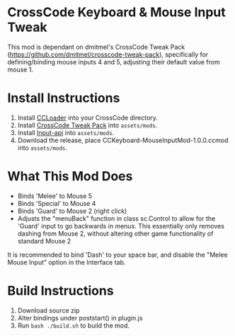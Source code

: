 # CrossCode Keyboard & Mouse Input Tweak

This mod is dependant on dmitmel's CrossCode Tweak Pack (https://github.com/dmitmel/crosscode-tweak-pack), 
specifically for defining/binding mouse inputs 4 and 5, adjusting their default value from mouse 1.

# Install Instructions

1)	Install [CCLoader](https://github.com/CCDirectLink/CCLoader) into your CrossCode directory.
2)	Install [CrossCode Tweak Pack](https://github.com/CCDirectLink/CCLoader) into `assets/mods`.
3)	Install [Input-api](https://github.com/CCDirectLink/input-api) into `assets/mods`.
3)	Download the release, place CCKeyboard-MouseInputMod-1.0.0.ccmod into `assets/mods`.

# What This Mod Does

-   Binds 'Melee' to Mouse 5
-   Binds 'Special' to Mouse 4
-   Binds 'Guard' to Mouse 2 (right click)
-   Adjusts the "menuBack" function in class sc.Control to allow for the 'Guard' input to go backwards in menus. 
    This essentially only removes dashing from Mouse 2, without altering other game functionality of standard Mouse 2

It is recommended to bind 'Dash' to your space bar, and disable the "Melee Mouse Input" option in the Interface tab.

# Build Instructions

1) Download source zip
2) Alter bindings under poststart() in plugin.js
3) Run `bash ./build.sh` to build the mod.
